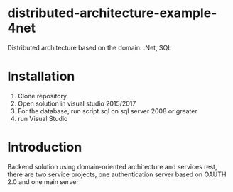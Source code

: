 # distributed-architecture-example-4net
Distributed architecture based on the domain. .Net, SQL

# Installation
1. Clone repository
2. Open solution in visual studio 2015/2017
3. For the database, run script.sql on sql server 2008 or greater
4. run Visual Studio

# Introduction
Backend solution using domain-oriented architecture and services rest,  there are two service projects, one authentication server based on OAUTH 2.0 and one main server
